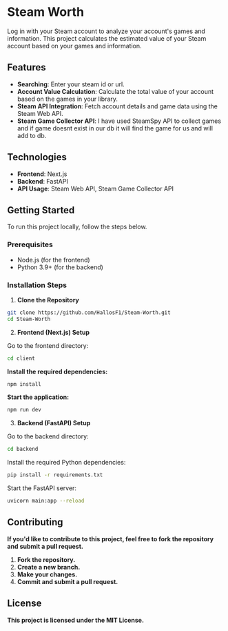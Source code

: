 # Steam Worth

Log in with your Steam account to analyze your account's games and information. This project calculates the estimated value of your Steam account based on your games and information.

## Features

- **Searching**: Enter your steam id or url.
- **Account Value Calculation**: Calculate the total value of your account based on the games in your library.
- **Steam API Integration**: Fetch account details and game data using the Steam Web API.
- **Steam Game Collector API**: I have used SteamSpy API to collect games and if game doesnt exist in our db it will find the game for us and will add to db.
## Technologies

- **Frontend**: Next.js
- **Backend**: FastAPI
- **API Usage**: Steam Web API, Steam Game Collector API

## Getting Started

To run this project locally, follow the steps below.

### Prerequisites

- Node.js (for the frontend)
- Python 3.9+ (for the backend)

### Installation Steps

1. **Clone the Repository**

 ```bash
git clone https://github.com/HallosF1/Steam-Worth.git
cd Steam-Worth
```
2. **Frontend (Next.js) Setup**

Go to the frontend directory:

```bash
cd client
````
**Install the required dependencies:**

```bash
npm install
```
**Start the application:**

```bash
npm run dev
```
3. **Backend (FastAPI) Setup**

Go to the backend directory:

```bash
cd backend
```
Install the required Python dependencies:
```bash
pip install -r requirements.txt
```
Start the FastAPI server:
```bash
uvicorn main:app --reload
```
## Contributing
**If you'd like to contribute to this project, feel free to fork the repository and submit a pull request.**

1. **Fork the repository.**
2. **Create a new branch.**
3. **Make your changes.**
4. **Commit and submit a pull request.**
## License
**This project is licensed under the MIT License.**
